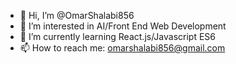 - 👋 Hi, I’m @OmarShalabi856
- 👀 I’m interested in AI/Front End Web Development
- 🌱 I’m currently learning React.js/Javascript ES6
- 📫 How to reach me: omarshalabi856@gmail.com

<!---
OmarShalabi856/OmarShalabi856 is a ✨ special ✨ repository because its `README.md` (this file) appears on your GitHub profile.
You can click the Preview link to take a look at your changes.
--->
